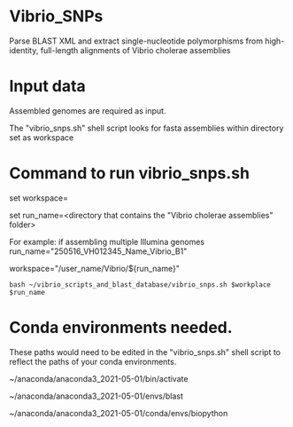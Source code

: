 # Vibrio_SNPs
Parse BLAST XML and extract single-nucleotide polymorphisms from high-identity, full-length alignments of Vibrio cholerae assemblies

# Input data
Assembled genomes are required as input.

The "vibrio_snps.sh" shell script looks for fasta assemblies within directory set as workspace

# Command to run vibrio_snps.sh
set workspace=<your folder>

set run_name=<directory that contains the "Vibrio cholerae assemblies" folder>

For example: if assembling multiple Illumina genomes 
run_name="250516_VH012345_Name_Vibrio_B1" 

workspace="/user_name/Vibrio/${run_name}"

```
bash ~/vibrio_scripts_and_blast_database/vibrio_snps.sh $workplace $run_name
```

# Conda environments needed. 
These paths would need to be edited in the "vibrio_snps.sh" shell script to reflect the paths of your conda environments.

~/anaconda/anaconda3_2021-05-01/bin/activate

~/anaconda/anaconda3_2021-05-01/envs/blast

~/anaconda/anaconda3_2021-05-01/conda/envs/biopython

